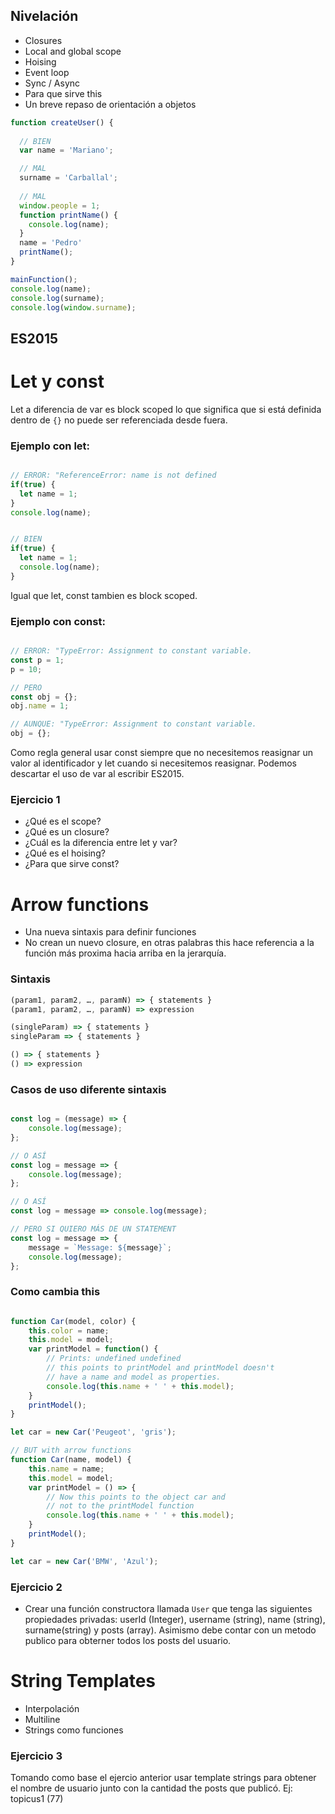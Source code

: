 ## Nivelación

- Closures
- Local and global scope
- Hoising
- Event loop
- Sync / Async
- Para que sirve this
- Un breve repaso de orientación a objetos

```javascript
function createUser() {
  
  // BIEN
  var name = 'Mariano';

  // MAL
  surname = 'Carballal';
  
  // MAL
  window.people = 1;
  function printName() {
    console.log(name);
  }
  name = 'Pedro'
  printName();
}

mainFunction();
console.log(name);
console.log(surname);
console.log(window.surname);
```


## ES2015

Let y const
=================
Let a diferencia de var es block scoped lo que significa que si está definida dentro de `{}` no puede ser referenciada desde fuera.

### Ejemplo con let:
```javascript

// ERROR: "ReferenceError: name is not defined
if(true) {
  let name = 1;
}
console.log(name);


// BIEN
if(true) {
  let name = 1;
  console.log(name);
}
```

Igual que let, const tambien es block scoped. 

### Ejemplo con const:
```javascript

// ERROR: "TypeError: Assignment to constant variable.
const p = 1;
p = 10;

// PERO 
const obj = {};
obj.name = 1;

// AUNQUE: "TypeError: Assignment to constant variable.
obj = {};
```

Como regla general usar const siempre que no necesitemos reasignar un valor al identificador y let cuando si necesitemos reasignar. Podemos descartar el uso de var al escribir ES2015.

### Ejercicio 1
- ¿Qué es el scope?
- ¿Qué es un closure?
- ¿Cuál es la diferencia entre let y var?
- ¿Qué es el hoising?
- ¿Para que sirve const?

Arrow functions
====================================================================
- Una nueva sintaxis para definir funciones
- No crean un nuevo closure, en otras palabras this hace referencia a la función más proxima hacia arriba en la jerarquía.

### Sintaxis
```javascript
(param1, param2, …, paramN) => { statements }
(param1, param2, …, paramN) => expression

(singleParam) => { statements }
singleParam => { statements }

() => { statements }
() => expression
```

### Casos de uso diferente sintaxis

```javascript

const log = (message) => {
    console.log(message);
};

// O ASÍ
const log = message => {
    console.log(message);
};

// O ASÍ
const log = message => console.log(message);

// PERO SI QUIERO MÁS DE UN STATEMENT
const log = message => {
    message = `Message: ${message}`;
    console.log(message);
};
```

### Como cambia this
```javascript

function Car(model, color) {
    this.color = name;
    this.model = model;
    var printModel = function() {
        // Prints: undefined undefined
        // this points to printModel and printModel doesn't
        // have a name and model as properties.
        console.log(this.name + ' ' + this.model);
    }
    printModel();
}

let car = new Car('Peugeot', 'gris');

// BUT with arrow functions
function Car(name, model) {
    this.name = name;
    this.model = model;
    var printModel = () => {
        // Now this points to the object car and 
        // not to the printModel function
        console.log(this.name + ' ' + this.model);
    }
    printModel();
}

let car = new Car('BMW', 'Azul');
```

### Ejercicio 2
- Crear una función constructora llamada `User` que tenga las siguientes propiedades privadas: userId (Integer), username (string), name (string), surname(string) y posts (array). Asimismo debe contar con un metodo publico para obterner todos los posts del usuario.

String Templates
====================================================================
- Interpolación
- Multiline
- Strings como funciones

### Ejercicio 3
Tomando como base el ejercio anterior usar template strings para obtener el nombre de usuario junto con la cantidad the posts que publicó. Ej: topicus1 (77)
